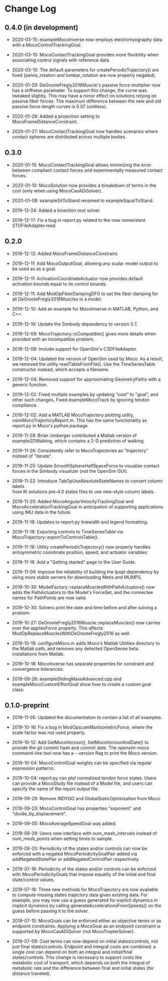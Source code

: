 Change Log
==========

0.4.0 (in development) 
----------------------
- 2020-03-15: exampleMocoInverse now employs electromyography data with a 
              MocoControlTrackingGoal.
              
- 2020-03-15: MocoContactTrackingGoal provides more flexibility when associating
              control signals with reference data.

- 2020-03-10: The default parameters for createPeriodicTrajectory() are fixed
              (pelvis_rotation and lumbar_rotation are now properly negated).
              
- 2020-01-29: DeGrooteFregly2016Muscle's passive force multiplier now has a
              stiffness parameter. To support this change, the curve was 
              tweaked slightly. This may have a minor effect on solutions
              relying on passive fiber forces. The maximum difference between
              the new and old passive force-length curves is 0.07 (unitless).

- 2020-01-28: Added a projection setting to MocoFrameDistanceConstraint.

- 2020-01-27: MocoContactTrackingGoal now handles scenarios where contact 
              spheres are distributed across multiple bodies.


0.3.0 
-----
- 2020-01-15: MocoContactTrackingGoal allows minimizing the error between
              compliant contact forces and experimentally measured contact 
              forces.

- 2020-01-10: MocoSolution now provides a breakdown of terms in the cost 
              (only when using MocoCasADiSolver).

- 2020-01-08: exampleSitToStand renamed to exampleSquatToStand. 

- 2019-12-24: Added a bisection root solver.

- 2019-12-17: Fix a bug in report.py related to the now nonexistent 
              STOFileAdapter.read.
              

0.2.0
-----
- 2019-12-12: Added MocoFrameDistanceConstraint.

- 2019-12-11: Add MocoOutputGoal, allowing any scalar model output to be used as
              as a goal.

- 2019-12-11: ActivationCoordinateActuator now provides default activation 
              bounds equal to its control bounds.
              
- 2019-12-11: Add ModOpFiberDampingDFG to set the fiber damping for all
              DeGrooteFregly2016Muscles in a model.

- 2019-12-10: Add an example for MocoInverse in MATLAB, Python, and C++.

- 2019-12-10: Update the Simbody dependency to version 3.7.

- 2019-12-09: MocoTrajectory::isCompatible() gives more details when provided 
              with an incompatible problem.

- 2019-12-08: Include support for OpenSim's C3DFileAdapter.

- 2019-12-04: Updated the version of OpenSim used by Moco. As a result, we
              removed the utility readTableFromFile(). Use the TimeSeriesTable 
              constructor instead, which accepts a filename.
              
- 2019-12-04: Removed support for approximating GeometryPaths with a generic 
              function.

- 2019-12-02: Fixed multiple examples by updating "cost" to "goal", and other 
              such changes. Fixed exampleMocoTrack by ignoring tendon 
              compliance.

- 2019-12-02: Add a MATLAB MocoTrajectory plotting utility, 
              osimMocoTrajectoryReport.m. This has the same functionality as 
              report.py in Moco's python package.

- 2019-11-28: Brian Umberger contributed a Matlab version of example2DWalking,
              which contains a 2-D prediction of walking.

- 2019-11-26: Consistently refer to MocoTrajectories as "trajectory" instead of
              "iterate".

- 2019-11-25: Update SmoothSphereHalfSpaceForce to visualize contact forces in
              the Simbody visualizer (not the OpenSim GUI).

- 2019-11-22: Introduce TabOpUseAbsoluteStateNames to convert column labels  
              from IK solutions pre-4.0 states files to use new-style column 
              labels. 

- 2019-11-20: Added MocoAngularVelocityTrackingGoal and 
              MocoAccelerationTrackingGoal in anticipation of supporting 
              applications using IMU data in the future.
              
- 2019-11-18: Updates to report.py linewidth and legend formatting. 

- 2019-11-18: Exporting controls to TimeSeriesTable via 
              MocoTrajectory::exportToControlsTable().

- 2019-11-18: Utility createPeriodicTrajectory() now properly handles 
              antisymmetric coordinate position, speed, and actuator 
              variables.    
              
- 2019-11-18: Add a "Getting started" page to the User Guide.

- 2019-11-09: Improve the reliability of building the Ipopt dependency by using
              more stable servers for downloading Metis and MUMPS.

- 2019-10-30: ModelFactory::replaceMusclesWithPathActuators() now adds the
              PathActuators to the Model's ForceSet, and the connectee names
              for PathPoints are now valid.

- 2019-10-30: Solvers print the date and time before and after solving a 
              problem.

- 2019-10-27: DeGrooteFregly2016Muscle::replaceMuscles() now carries over the
              appliesForce property. This affects 
              ModOpReplaceMusclesWithDeGrooteFregly2016 as well.

- 2019-10-19: configureMoco.m adds Moco's Matlab Utilities directory
              to the Matlab path, and removes any detected OpenSense beta
              installations from Matlab.

- 2019-10-18: MocoInverse has separate properties for constraint and convergence
              tolerances.

- 2019-09-28: exampleSlidingMassAdvanced.cpp and exampleMocoCustomEffortGoal
              show how to create a custom goal class.
              
              
0.1.0-preprint
--------------
- 2019-11-05: Updated the documentation to contain a list of all examples.

- 2019-10-16: Fix a bug in ModOpscaleMaxIsometricForce, where the scale factor
              was not used properly.

- 2019-10-12: Add GetMocoVersion(), GetMocoVersionAndDate() to provide the 
              git commit hash and commit date. The opensim-moco command-line
              tool now has a --version flag to print the Moco version.
              
- 2019-10-04: MocoControlGoal weights can be specified via regular expression
              patterns.

- 2019-10-04: report.py can plot normalized tendon force states. Users can 
              provide a MocoStudy file instead of a Model file, and users can
              specify the name of the report output file.
              
- 2019-09-29: Remove INDYGO and GlobalStaticOptimization from Moco.

- 2019-09-23: MocoControlGoal has properties "exponent" and
              "divide_by_displacement". 

- 2019-09-05: MocoAverageSpeedGoal was added.

- 2019-08-29: Users now interface with num_mesh_intervals instead of
              num_mesh_points when setting times to sample.

- 2019-08-20: Periodicity of the states and/or controls can now be enforced with
              a negated MocoPeriodicityGoalPair added via addNegatedStatePair or
              addNegatedControlPair respectively.

- 2019-07-18: Periodicity of the states and/or controls can be enforced with
              MocoPeriodicityGoals that impose equality of the initial and final
              state/control values.

- 2019-07-18: Three new methods for MocoTrajectory are now available to compute
              missing states trajectory data given existing data. For example,
              you may now use a guess generated for explicit dynamics in implicit
              dynamics by calling generateAccelerationsFromSpeeds() on the guess
              before passing it to the solver.

- 2019-07-15: MocoGoals can be enforced either as objective terms or as endpoint
              constraints. Applying a MocoGoal as an endpoint constraint is
              supported by MocoCasADiSolver (not MocoTropterSolver).

- 2019-07-09: Cost terms can now depend on initial states/controls, not just
              final states/controls. Endpoint and integral costs are combined: a
              single cost can depend on both an integral and initial/final
              states/controls. This change is necessary to support costs like
              metabolic cost of transport, which depends on both the integral of
              metabolic rate and the difference between final and initial states
              (for distance traveled).

